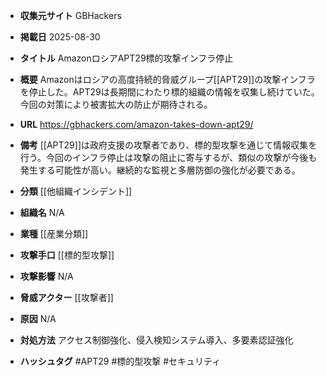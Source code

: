 - **収集元サイト**
GBHackers

- **掲載日**
2025-08-30

- **タイトル**
AmazonロシアAPT29標的攻撃インフラ停止

- **概要**
Amazonはロシアの高度持続的脅威グループ[[APT29]]の攻撃インフラを停止した。APT29は長期間にわたり標的組織の情報を収集し続けていた。今回の対策により被害拡大の防止が期待される。

- **URL**
https://gbhackers.com/amazon-takes-down-apt29/

- **備考**
[[APT29]]は政府支援の攻撃者であり、標的型攻撃を通じて情報収集を行う。今回のインフラ停止は攻撃の阻止に寄与するが、類似の攻撃が今後も発生する可能性が高い。継続的な監視と多層防御の強化が必要である。

- **分類**
[[他組織インシデント]]

- **組織名**
N/A

- **業種**
[[産業分類]]

- **攻撃手口**
[[標的型攻撃]]

- **攻撃影響**
N/A

- **脅威アクター**
[[攻撃者]]

- **原因**
N/A

- **対処方法**
アクセス制御強化、侵入検知システム導入、多要素認証強化

- **ハッシュタグ**
#APT29 #標的型攻撃 #セキュリティ

